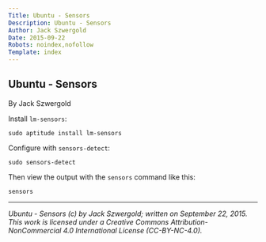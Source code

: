 ```yaml
---
Title: Ubuntu - Sensors
Description: Ubuntu - Sensors
Author: Jack Szwergold
Date: 2015-09-22
Robots: noindex,nofollow
Template: index
---
```


## Ubuntu - Sensors

By Jack Szwergold

Install `lm-sensors`:

    sudo aptitude install lm-sensors

Configure with `sensors-detect`:

    sudo sensors-detect

Then view the output with the `sensors` command like this:

    sensors

***

*Ubuntu - Sensors (c) by Jack Szwergold; written on September 22, 2015. This work is licensed under a Creative Commons Attribution-NonCommercial 4.0 International License (CC-BY-NC-4.0).*